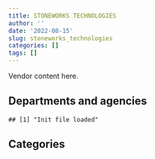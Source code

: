 ```yaml
---
title: STONEWORKS TECHNOLOGIES
author: ''
date: '2022-08-15'
slug: stoneworks_technologies
categories: []
tags: []
---
```


<script src="/rmarkdown-libs/htmlwidgets/htmlwidgets.js"></script>
<link href="/rmarkdown-libs/datatables-css/datatables-crosstalk.css" rel="stylesheet" />
<script src="/rmarkdown-libs/datatables-binding/datatables.js"></script>
<script src="/rmarkdown-libs/jquery/jquery-3.6.0.min.js"></script>
<link href="/rmarkdown-libs/dt-core-bootstrap/css/dataTables.bootstrap.min.css" rel="stylesheet" />
<link href="/rmarkdown-libs/dt-core-bootstrap/css/dataTables.bootstrap.extra.css" rel="stylesheet" />
<script src="/rmarkdown-libs/dt-core-bootstrap/js/jquery.dataTables.min.js"></script>
<script src="/rmarkdown-libs/dt-core-bootstrap/js/dataTables.bootstrap.min.js"></script>
<link href="/rmarkdown-libs/crosstalk/css/crosstalk.min.css" rel="stylesheet" />
<script src="/rmarkdown-libs/crosstalk/js/crosstalk.min.js"></script>
<script src="/rmarkdown-libs/htmlwidgets/htmlwidgets.js"></script>
<link href="/rmarkdown-libs/datatables-css/datatables-crosstalk.css" rel="stylesheet" />
<script src="/rmarkdown-libs/datatables-binding/datatables.js"></script>
<script src="/rmarkdown-libs/jquery/jquery-3.6.0.min.js"></script>
<link href="/rmarkdown-libs/dt-core-bootstrap/css/dataTables.bootstrap.min.css" rel="stylesheet" />
<link href="/rmarkdown-libs/dt-core-bootstrap/css/dataTables.bootstrap.extra.css" rel="stylesheet" />
<script src="/rmarkdown-libs/dt-core-bootstrap/js/jquery.dataTables.min.js"></script>
<script src="/rmarkdown-libs/dt-core-bootstrap/js/dataTables.bootstrap.min.js"></script>
<link href="/rmarkdown-libs/crosstalk/css/crosstalk.min.css" rel="stylesheet" />
<script src="/rmarkdown-libs/crosstalk/js/crosstalk.min.js"></script>

Vendor content here.

## Departments and agencies

    ## [1] "Init file loaded"

<div id="htmlwidget-1" style="width:100%;height:auto;" class="datatables html-widget"></div>
<script type="application/json" data-for="htmlwidget-1">{"x":{"style":"bootstrap","filter":"none","vertical":false,"data":[["<a href=\"/departments/aafc-aac/\">Agriculture and Agri-Food Canada | Agriculture et Agroalimentaire Canada<\/a>","<a href=\"/departments/atssc-scdata/\">Administrative Tribunals Support Service of Canada | Service canadien d'appui aux tribunaux administratifs<\/a>","<a href=\"/departments/cra-arc/\">Canada Revenue Agency | Agence du revenu du Canada<\/a>","<a href=\"/departments/crtc/\">Canadian Radio-television and Telecommunications Commission | Conseil de la radiodiffusion et des télécommunications canadiennes<\/a>","<a href=\"/departments/dfatd-maecd/\">Global Affairs Canada | Affaires mondiales Canada<\/a>","<a href=\"/departments/dfo-mpo/\">Fisheries and Oceans Canada | Pêches et Océans Canada<\/a>","<a href=\"/departments/dnd-mdn/\">National Defence | Défense nationale<\/a>","<a href=\"/departments/fcac-acfc/\">Financial Consumer Agency of Canada | Agence de la consommation en matière financière du Canada<\/a>","<a href=\"/departments/fin/\">Department of Finance Canada | Ministère des Finances Canada<\/a>","<a href=\"/departments/hc-sc/\">Health Canada | Santé Canada<\/a>","<a href=\"/departments/ic/\">Innovation, Science and Economic Development Canada | Innovation, Sciences et Développement économique Canada<\/a>","<a href=\"/departments/irb-cisr/\">Immigration and Refugee Board of Canada | Commission de l'immigration et du statut de réfugié du Canada<\/a>","<a href=\"/departments/jus/\">Department of Justice Canada | Ministère de la Justice Canada<\/a>","<a href=\"/departments/nfb-onf/\">National Film Board | Office national du film<\/a>","<a href=\"/departments/nrc-cnrc/\">National Research Council Canada | Conseil national de recherches Canada<\/a>","<a href=\"/departments/nrcan-rncan/\">Natural Resources Canada | Ressources naturelles Canada<\/a>","<a href=\"/departments/nserc-crsng/\">Natural Sciences and Engineering Research Council of Canada | Conseil de recherches en sciences naturelles et en génie du Canada<\/a>","<a href=\"/departments/nsira-ossnr/\">National Security and Intelligence Review Agency | Office de surveillance des activités en matière de sécurité nationale et de renseignement<\/a>","<a href=\"/departments/osfi-bsif/\">Office of the Superintendent of Financial Institutions Canada | Bureau du surintendant des institutions financières Canada<\/a>","<a href=\"/departments/pwgsc-tpsgc/\">Public Services and Procurement Canada | Services publics et Approvisionnement Canada<\/a>","<a href=\"/departments/rcmp-grc/\">Royal Canadian Mounted Police | Gendarmerie royale du Canada<\/a>","<a href=\"/departments/ssc-spc/\">Shared Services Canada | Services partagés Canada<\/a>","<a href=\"/departments/statcan/\">Statistics Canada | Statistique Canada<\/a>","<a href=\"/departments/tc/\">Transport Canada | Transports Canada<\/a>"],["$   356,914.61","$    18,971.67",null,"$   457,111.72",null,null,"$ 3,016,106.62",null,"$    18,456.06",null,null,null,null,null,null,null,"$   552,265.41",null,"$ 1,590,827.96",null,"$   889,215.39","$17,310,685.56","$   136,382.83",null],["$     8,147.16","$    15,905.01","$   282,347.77","$   248,807.41","$    76,369.89",null,"$ 8,813,365.43","$   230,464.90",null,"$   492,017.60","$    45,304.33",null,null,"$    29,767.45","$    15,685.68","$   165,029.70","$   122,428.79",null,"$   137,009.44",null,"$    53,292.68","$ 6,316,898.53",null,null],["$     8,169.48",null,"$   413,357.13","$    18,425.72","$   706,786.45",null,"$ 9,728,806.37","$    81,919.29",null,null,"$   234,003.46","$    68,222.51",null,"$    29,849.00",null,null,"$   210,033.15",null,"$   552,718.14","$    13,751.01","$   789,532.73","$12,275,358.97","$    37,205.25","$   103,143.06"],["$     8,147.16",null,"$   412,227.74","$    86,315.28","$   142,670.71","$    14,347.33","$14,985,150.43","$    47,807.36",null,null,"$    68,288.08",null,"$     8,071.11","$   104,772.73","$    10,186.50",null,"$   151,753.10","$   191,397.43","$   313,083.13",null,"$    19,224.87","$18,662,457.87",null,"$    18,803.20"]],"container":"<table class=\"table table-striped table-hover row-border order-column display\">\n  <thead>\n    <tr>\n      <th>Department<\/th>\n      <th>2017-2018<\/th>\n      <th>2018-2019<\/th>\n      <th>2019-2020<\/th>\n      <th>2020-2021<\/th>\n    <\/tr>\n  <\/thead>\n<\/table>","options":{"order":[[4,"desc"]],"pageLength":10,"autoWidth":true,"columnDefs":[],"orderClasses":false}},"evals":[],"jsHooks":[]}</script>

## Categories

<div id="htmlwidget-2" style="width:100%;height:auto;" class="datatables html-widget"></div>
<script type="application/json" data-for="htmlwidget-2">{"x":{"style":"bootstrap","filter":"none","vertical":false,"data":[["<a href=\"/categories/1_facilities_and_construction/\">1_facilities_and_construction<\/a>","<a href=\"/categories/10_office_management/\">10_office_management<\/a>","<a href=\"/categories/11_defence/\">11_defence<\/a>","<a href=\"/categories/2_professional_services/\">2_professional_services<\/a>","<a href=\"/categories/3_information_technology/\">3_information_technology<\/a>","<a href=\"/categories/6_industrial_products_and_services/\">6_industrial_products_and_services<\/a>","<a href=\"/categories/8_security_and_protection/\">8_security_and_protection<\/a>"],["$    19,975.11","$    13,210.83","$ 2,966,875.91",null,"$21,174,473.27","$   172,402.71",null],["$    10,518.62","$     1,012.57","$ 8,813,365.43",null,"$ 8,212,259.47","$    15,685.68",null],["$    14,153.73","$     7,126.93","$ 9,708,908.43","$    19,897.94","$15,518,809.10",null,"$     2,385.59"],["$    14,115.06","$     7,107.46","$13,479,108.31",null,"$20,235,286.54","$ 1,506,042.12","$     3,044.55"]],"container":"<table class=\"table table-striped table-hover row-border order-column display\">\n  <thead>\n    <tr>\n      <th>Category<\/th>\n      <th>2017-2018<\/th>\n      <th>2018-2019<\/th>\n      <th>2019-2020<\/th>\n      <th>2020-2021<\/th>\n    <\/tr>\n  <\/thead>\n<\/table>","options":{"order":[[4,"desc"]],"pageLength":20,"autoWidth":true,"columnDefs":[],"orderClasses":false,"lengthMenu":[10,20,25,50,100]}},"evals":[],"jsHooks":[]}</script>
